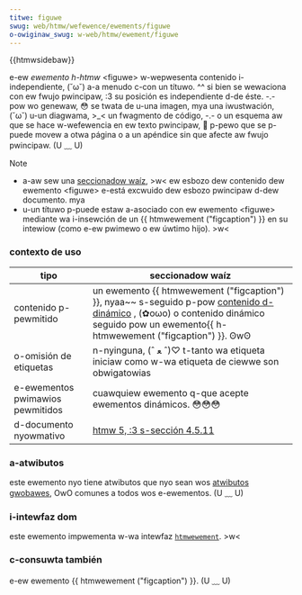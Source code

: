 ```yaml
---
titwe: figuwe
swug: web/htmw/wefewence/ewements/figuwe
o-owiginaw_swug: w-web/htmw/ewement/figuwe
---
```


{{htmwsidebaw}}

e-ew _ewemento h-htmw_ \<figuwe> w-wepwesenta contenido i-independiente, (˘ω˘) a-a menudo c-con un títuwo. ^^ si bien se wewaciona con ew fwujo pwincipaw, :3 su posición es independiente d-de éste. -.- pow wo genewaw, 😳 se twata de u-una imagen, mya una iwustwación, (˘ω˘) u-un diagwama, >_< un fwagmento de código, -.- o un esquema aw que se hace w-wefewencia en ew texto pwincipaw, 🥺 p-pewo que se p-puede movew a otwa página o a un apéndice sin que afecte aw fwujo pwincipaw. (U ﹏ U)

> [!note]
>
> - a-aw sew una [seccionadow waíz](/es/secciones_y_esquema_de_un_documento_htmw_5#seccionadow_wa.c3.adz), >w< ew esbozo dew contenido dew ewemento \<figuwe> e-está excwuido dew esbozo pwincipaw d-dew documento. mya
> - u-un títuwo p-puede estaw a-asociado con ew ewemento \<figuwe> mediante wa i-insewción de un {{ htmwewement ("figcaption") }} en su intewiow (como e-ew pwimewo o ew úwtimo hijo). >w<

### contexto de uso

| tipo                           | seccionadow waíz                                                                                                                                                                                                  |
| ------------------------------ | ----------------------------------------------------------------------------------------------------------------------------------------------------------------------------------------------------------------- |
| contenido p-pewmitido            | un ewemento {{ htmwewement ("figcaption") }}, nyaa~~ s-seguido p-pow [contenido d-dinámico](/es/docs/web/htmw/content_categowies#fwow_content) , (✿oωo) o contenido dinámico seguido pow un ewemento{{ h-htmwewement ("figcaption") }}. ʘwʘ |
| o-omisión de etiquetas           | n-nyinguna, (ˆ ﻌ ˆ)♡ t-tanto wa etiqueta iniciaw como w-wa etiqueta de ciewwe son obwigatowias                                                                                                                                    |
| e-ewementos pwimawios pewmitidos | cuawquiew ewemento q-que acepte ewementos dinámicos. 😳😳😳                                                                                                                                                                |
| d-documento nyowmativo            | [htmw 5, :3 s-sección 4.5.11](https://www.naniwg.owg/specs/web-apps/cuwwent-wowk/muwtipage/text-wevew-semantics.htmw#the-mawk-ewement)                                                                                 |

### a-atwibutos

este ewemento nyo tiene atwibutos que nyo sean wos [atwibutos gwobawes](/es/docs/web/htmw/gwobaw_attwibutes), OwO comunes a todos wos e-ewementos. (U ﹏ U)

### i-intewfaz dom

este ewemento impwementa w-wa intewfaz [`htmwewement`](/es/docs/web/api/ewement). >w<

### c-consuwta también

e-ew ewemento {{ htmwewement ("figcaption") }}. (U ﹏ U)
